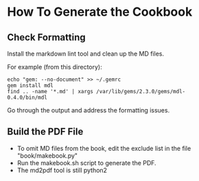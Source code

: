 # How To Generate the Cookbook

## Check Formatting 

Install the markdown lint tool and clean up the MD files.  

For example (from this directory):

```
echo "gem: --no-document" >> ~/.gemrc
gem install mdl
find .. -name '*.md' | xargs /var/lib/gems/2.3.0/gems/mdl-0.4.0/bin/mdl
```

Go through the output and address the formatting issues.

## Build the PDF File 

* To omit MD files from the book, edit the exclude list in the file "book/makebook.py"
* Run the makebook.sh script to generate the PDF. 
* The md2pdf tool is still python2

